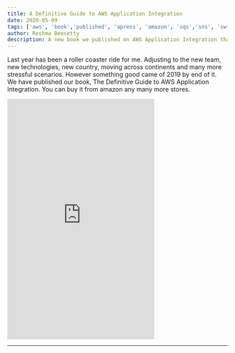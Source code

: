 ```yaml
---
title: A Definitive Guide to AWS Application Integration
date: 2020-05-09
tags: ['aws', 'book','published', 'apress', 'amazon', 'sqs','sns', 'swf', 'step-functions']
author: Reshma Beesetty
description: A new book we published on AWS Application Integration that helps you learn the basics and beyond.
---
```


Last year has been a roller coaster ride for me. Adjusting to the new team, new technologies, new country, moving across continents and many more stressful scenarios. However something good came of 2019 by end of it. We have published our book, The Definitive Guide to AWS Application Integration. You can buy it from amazon any many more stores.
<div class="center-children">
	<iframe type="text/html" width="336" height="550" frameborder="0" allowfullscreen style="max-width:100%" src="https://read.amazon.com/kp/card?asin=B08313LNGQ&preview=inline&linkCode=kpe&ref_=cm_sw_r_kb_dp_RQXTEbZMG9CNT&tag=controlspac0c-20" ></iframe>
</div>


---
